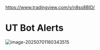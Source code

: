 https://www.tradingview.com/v/n8ss8BID/



# UT Bot Alerts

![image-20250701160343515](https://pkuxiaohou.oss-cn-beijing.aliyuncs.com/img/202507011603589.png)













































